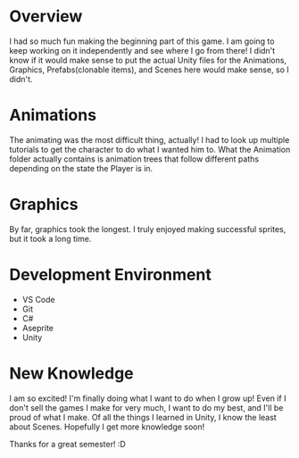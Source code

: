 # Overview
I had so much fun making the beginning part of this game. I am going to keep working on it independently
and see where I go from there! I didn't know if it would make sense to put the actual Unity files for the
Animations, Graphics, Prefabs(clonable items), and Scenes here would make sense, so I didn't.

# Animations
The animating was the most difficult thing, actually! I had to look up multiple tutorials to get the
character to do what I wanted him to. What the Animation folder actually contains is animation trees
that follow different paths depending on the state the Player is in.

# Graphics
By far, graphics took the longest. I truly enjoyed making successful sprites, but it took a long time.

# Development Environment
  * VS Code
  * Git
  * C#
  * Aseprite
  * Unity

# New Knowledge
I am so excited! I'm finally doing what I want to do when I grow up! Even if I don't sell the games
I make for very much, I want to do my best, and I'll be proud of what I make. Of all the things I
learned in Unity, I know the least about Scenes. Hopefully I get more knowledge soon!

Thanks for a great semester! :D
